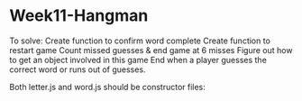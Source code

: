 # Week11-Hangman

To solve:
  Create function to confirm word complete
  Create function to restart game
  Count missed guesses & end game at 6 misses
  Figure out how to get an object involved in this game
  End when a player guesses the correct word or runs out of guesses.


  Both letter.js and word.js should be constructor files:
